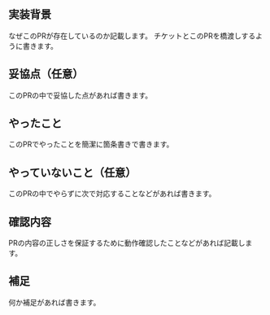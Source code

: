 ## 実装背景
なぜこのPRが存在しているのか記載します。
チケットとこのPRを橋渡しするように書きます。

## 妥協点（任意）
このPRの中で妥協した点があれば書きます。

## やったこと
このPRでやったことを簡潔に箇条書きで書きます。

## やっていないこと（任意）
このPRの中でやらずに次で対応することなどがあれば書きます。

## 確認内容
PRの内容の正しさを保証するために動作確認したことなどがあれば記載します。

## 補足
何か補足があれば書きます。
